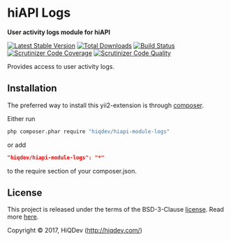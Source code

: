 # hiAPI Logs

**User activity logs module for hiAPI**

[![Latest Stable Version](https://poser.pugx.org/hiqdev/hiapi-module-logs/v/stable)](https://packagist.org/packages/hiqdev/hiapi-module-logs)
[![Total Downloads](https://poser.pugx.org/hiqdev/hiapi-module-logs/downloads)](https://packagist.org/packages/hiqdev/hiapi-module-logs)
[![Build Status](https://img.shields.io/travis/hiqdev/hiapi-module-logs.svg)](https://travis-ci.org/hiqdev/hiapi-module-logs)
[![Scrutinizer Code Coverage](https://img.shields.io/scrutinizer/coverage/g/hiqdev/hiapi-module-logs.svg)](https://scrutinizer-ci.com/g/hiqdev/hiapi-module-logs/)
[![Scrutinizer Code Quality](https://img.shields.io/scrutinizer/g/hiqdev/hiapi-module-logs.svg)](https://scrutinizer-ci.com/g/hiqdev/hiapi-module-logs/)

Provides access to user activity logs.

## Installation

The preferred way to install this yii2-extension is through [composer](http://getcomposer.org/download/).

Either run

```sh
php composer.phar require "hiqdev/hiapi-module-logs"
```

or add

```json
"hiqdev/hiapi-module-logs": "*"
```

to the require section of your composer.json.

## License

This project is released under the terms of the BSD-3-Clause [license](LICENSE).
Read more [here](http://choosealicense.com/licenses/bsd-3-clause).

Copyright © 2017, HiQDev (http://hiqdev.com/)
